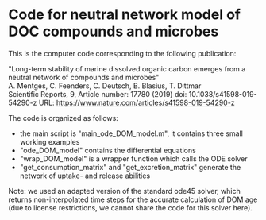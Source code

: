 # Code for neutral network model of DOC compounds and microbes

This is the computer code corresponding to the following publication:

"Long-term stability of marine dissolved organic carbon emerges from a neutral network of compounds and microbes"  
A. Mentges, C. Feenders, C. Deutsch, B. Blasius, T. Dittmar  
Scientific Reports, 9, Article number: 17780 (2019) 
doi: 10.1038/s41598-019-54290-z
URL: https://www.nature.com/articles/s41598-019-54290-z

The code is organized as follows:
- the main script is "main_ode_DOM_model.m", it contains three small working examples
- "ode_DOM_model" contains the differential equations
- "wrap_DOM_model" is a wrapper function which calls the ODE solver
- "get_consumption_matrix" and "get_excretion_matrix" generate the network of uptake- and release abilities

Note: we used an adapted version of the standard ode45 solver, which returns non-interpolated time steps for the accurate calculation of DOM age (due to license restrictions, we cannot share the code for this solver here).
